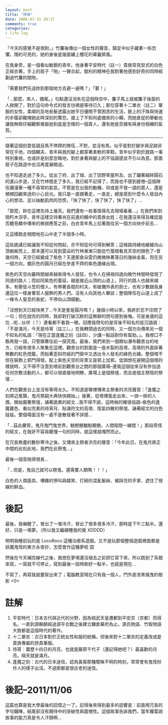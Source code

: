 ```yaml
---
layout: post
title: "待宵"
date: 2006-07-31 20:17
comments: true
categories: 
- life log
---
```

「今天的感覺不是很對。」竹簾後傳出一個女性的聲音，鎮定中似乎藏著一些恐懼。隱約可見的，她的身後是幾面繡上櫻花的華麗屏風。

在我身旁，是一個看似敏銳的青年。他身著平安時代（註一）貴族常見型式的白色正經衣著，手上的扇子「啪」一聲合起，銳利的眼神在我對著他感到好奇的同時經劃過竹簾的間隙。

「需要我們先送妳到那個地方去避一避嗎？」「要！」

「…那麼，來人，備駕。」句點還沒消失在這個時空中，簾子馬上就被簾子後面的人掀開了，對於這句命令式的發言彷彿是等待已久；那位穿著十二單衣（註二）華服的女性，柔順的及地長髮透露出她平日優閒不曾困苦的生活，臉上的汗珠與快速的步履卻難掩她此時深刻的驚恐，搶上了不知何處備來的小轎，而她倉促的舉動也讓我無暇仔細觀察推敲她到底是怎樣的一個貴人，還有她是否擁有與身份相襯的氣質。

* * * * *

隨著這個刻意低調且馬不停蹄的隊伍…不對，並沒有馬，似乎是對於腳步與足跡非常在乎地，四個轎夫、青年與我的腳上都穿著柔軟的草鞋。青年似乎對於趕路一事特別重視，也或許是刻意忽略地，對於身著與腳上的不協調感並不引以為意。那面扇子在路途中也沒再度展開過。

也不知道走過了多久。從出了府、出了城、出了田野草屋所及、出了鋪著細碎圓石的進山步道，又在竹林間走了多久，我已經不記得了，而我也不感到疲倦–這個隊伍彌漫著一種不尋常的氣氛，不管是在出發的動機，仰或是不發一語的眾人，還是頻頻回顧來途的小心目光。我只是一直跟著走，一直走，總是感到什麼令人發自內心的想法、足以抽動肌肉的恐慌，「快了快了，快了快了，快了快了」…

「那麼，妳在這裡先待上幾天。我們還有一些事情得先去現場看看…」在我們來到間朽木涼亭，青年這樣交待著尚在前進的轎中的貴族女姓；在我還沒來得及確認是否聽見轎中傳來的微弱應答之前，白衣青年馬上拉著我往另一個方向快步前去…

又這樣跑走相間地在山中走了半個多小時。

這些詭譎已經讓我不知從何問起，亦不知從何可得到解答；這條路持續地緩緩向山頂蜿蜒而上，原本還可以見到雲朵的竹林漸漸只能從竹葉間看見天空的顏色了–曾幾何時，天空已經變成了紫色？天邊那倉朵雲仍微微映著落日的幾絲金黃，而在另一個方向，銀灰色的圓月已經在參差不齊的紫色邊緣出現。

紫色的天空向暮時間越來越紫得令人發狂，也令人在掃視四週向晚竹林間時發現了同道的路人；而如同紫色的蔓延，越是接近山頂的山道上，同行的路人也越來越多。有壓低斗笠的僧人，有帶著長棍的村夫，有破爛外表的劍士，也有少數跟我身邊這位一樣身著官人服飾的男人們。沒有人向其他人攀談；整個隊伍在山道上成了一條令人窒息的長蛇，不停向山頂蠕動。

「沒想到天已經快黑了…今天是會是圓月嗎？」幾個小時以來，我終於忍不住問了一句；但在說完的同時，我卻對打破沉默的這無聊的問句感到後悔。可是身邊的這位…呃…伙伴（？）連看都不看我一眼，回應我問句的是背後不知名的低沉語調：「不是滿月，今天是待宵（註三）。」在我轉頭過去的同時，又一個方向傳來另一個不知名的私語：「現在正當逢魔之刻（註四），少講一點話對你有幫助。」。我噤口不敢再發一語，只管跟著往前一探究竟。最後，我們來到一個類似瀑布觀景台的地方，已經有很多人聚集在這裡。觀景台的對面是一座木製的高塔，高塔的外面掛著無數的紅色燈籠，而貼著歪斜符紙的門窗中又透出令人發毛的綠色光線。整個塔不但在裝飾上邪門得很，配上紫色天空的背景又是邪上加邪。低頭想在避開這個塔的樣貌時，又不得不注意到塔前到觀景台之間的那個廣場–連我這個從來沒有參加過任何宗教活動的人，都可以很直接地明瞭，廣場上是個祭壇，而且是個主祭陰的祭壇…

人們在觀景台上並沒有等得太久。不知道是哪裡傳來主祭者的洪亮聲音：「逢魔之刻將近尾聲，鬼月祭嗣大典快快開始。」接著，從塔裡面走出來，一排一排的人偶，開始圍著祭壇，誦著詭異的經文…我不得不說，這時候的確很協調–紫色的逢魔暮色、看似完美的待宵月、貼滿符文的高塔、陰氣四散的祭壇、誦著經文的白色娃娃。整個場面沒有一處不是散發著不詳感…

「…茲此慶賀，鬼月鬼門鬼世界，魅魍魎魖魁魑魈，人間陰間一線間！」那段奇怪的經文，在我好不容易聽懂一句的同時，就這樣就嘎然而止。

在冗長無盡的數秒寒冷之後，又傳來主祭者洪亮的聲音：「今年此日，在鬼月將正中間的此刻此地，我們在此祭鬼…」

最後一個音拖得很長…

「…但是，鬼自己就可以祭鬼，還需要人類嗎！！！」

白色的人偶面具、嘈雜的慘叫與嬉笑、打結的混亂髮絲、被踩住的手掌、遮住了視線的鮮血。

後記
==

最後，我嚇醒了，冒出了一堆冷汗，冒出了很多很多冷汗，那時是下午三點半。還好，只是一場夢。（所以我又繼續睡我的覺 XDDDD）

明明我睡前玩的是 LocoRoco 這種治癒系遊戲，又不是玩那個整個遊戲裡面都是妖魔鬼怪的東方永夜抄，怎麼會作這種夢呢   囧

然後在今天補完線代之後，我想在夢境還沒褪去之前把它寫下來，所以跑到了系館來寫，一寫就不可停止，寫到最後一段時剛好一點半，也就是現在…

不寫了，再寫我就要尿出來了；電腦教室現在只有我一個人，門外是漆黑搖曳的樹影 <0>

註解
==

1. 平安時代：日本古代與近代的分野，因為桓武天皇遷都到平安京（京都）而得名，一直到源賴朝經過源平合戰之後建立鎌倉幕府為止。源氏物語、竹取物語大致都是這個時代的著作。
1. 十二單衣：古日本對於正統女性和服的統稱，但後來對十二單衣的定義改成是貴族專屬的昂貴華服。
1. 待宵：農歷十四日的月亮，也就是藤原千代子（還記得她吧？）最喜歡的月亮。隔天就是滿月。
1. 逢魔之刻：古代的日本迷信，認為黃昏那種曖昧不明的時刻，常常會有鬼怪扮作人的樣子出沒。不過那都是很古老的迷信。

後記–2011/11/06
=============

這篇也算是我大學最後的回憶之一了。記得後來得到最多的迴響是：前面用冗長的字句鋪陳，結尾卻沒有期待中的突破性與震憾性。這個故事告訴我們，當年蘿蔔說故事的能力真是令人汗顏啊…

